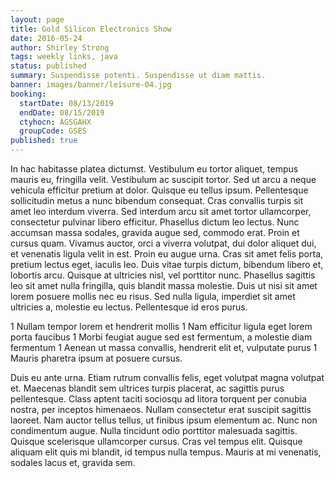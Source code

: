 ```yaml
---
layout: page
title: Gold Silicon Electronics Show
date: 2016-05-24
author: Shirley Strong
tags: weekly links, java
status: published
summary: Suspendisse potenti. Suspendisse ut diam mattis.
banner: images/banner/leisure-04.jpg
booking:
  startDate: 08/13/2019
  endDate: 08/15/2019
  ctyhocn: AGSGAHX
  groupCode: GSES
published: true
---
```

In hac habitasse platea dictumst. Vestibulum eu tortor aliquet, tempus mauris eu, fringilla velit. Vestibulum ac suscipit tortor. Sed ut arcu a neque vehicula efficitur pretium at dolor. Quisque eu tellus ipsum. Pellentesque sollicitudin metus a nunc bibendum consequat. Cras convallis turpis sit amet leo interdum viverra. Sed interdum arcu sit amet tortor ullamcorper, consectetur pulvinar libero efficitur. Phasellus dictum leo lectus. Nunc accumsan massa sodales, gravida augue sed, commodo erat. Proin et cursus quam. Vivamus auctor, orci a viverra volutpat, dui dolor aliquet dui, et venenatis ligula velit in est. Proin eu augue urna.
Cras sit amet felis porta, pretium lectus eget, iaculis leo. Duis vitae turpis dictum, bibendum libero et, lobortis arcu. Quisque at ultricies nisl, vel porttitor nunc. Phasellus sagittis leo sit amet nulla fringilla, quis blandit massa molestie. Duis ut nisi sit amet lorem posuere mollis nec eu risus. Sed nulla ligula, imperdiet sit amet ultricies a, molestie eu lectus. Pellentesque id eros purus.

1 Nullam tempor lorem et hendrerit mollis
1 Nam efficitur ligula eget lorem porta faucibus
1 Morbi feugiat augue sed est fermentum, a molestie diam fermentum
1 Aenean ut massa convallis, hendrerit elit et, vulputate purus
1 Mauris pharetra ipsum at posuere cursus.

Duis eu ante urna. Etiam rutrum convallis felis, eget volutpat magna volutpat et. Maecenas blandit sem ultrices turpis placerat, ac sagittis purus pellentesque. Class aptent taciti sociosqu ad litora torquent per conubia nostra, per inceptos himenaeos. Nullam consectetur erat suscipit sagittis laoreet. Nam auctor tellus tellus, ut finibus ipsum elementum ac. Nunc non condimentum augue. Nulla tincidunt odio porttitor malesuada sagittis. Quisque scelerisque ullamcorper cursus. Cras vel tempus elit. Quisque aliquam elit quis mi blandit, id tempus nulla tempus. Mauris at mi venenatis, sodales lacus et, gravida sem.
